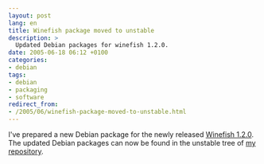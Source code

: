 ```yaml
---
layout: post
lang: en
title: Winefish package moved to unstable
description: >
  Updated Debian packages for winefish 1.2.0.
date: 2005-06-18 06:12 +0100
categories:
- debian
tags:
- debian
- packaging
- software
redirect_from:
- /2005/06/winefish-package-moved-to-unstable.html
---
```


I've prepared a new Debian package for the newly released [Winefish 1.2.0](http://winefish.sourceforge.net). The updated Debian packages can now be found in the unstable tree of [my repository](http://debian.wgdd.de/debian/).
